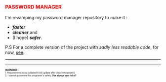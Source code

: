 <h3 style="color:red;">PASSWORD MANAGER</h3>

I'm revamping my password manager repository to make it :
* **_faster_** 
* **_cleaner_** and 
* (I hope) **_safer_**.



P.S
For a complete version of the project with _sadly less readable code_, for now, [see](https://github.com/PANKRAV/password-manager):

<hr>
<hr>
<p>
<span style="font-size:0.5em">
<b><i>WARNINGS :</b></i>
<br>
1. Requirements.txt is outdated (I will update after I finish the project)
<br>
2. I cannot guarantee this programm's safety, <b>Use at your own risks!!</b>
</span>
</p>
    